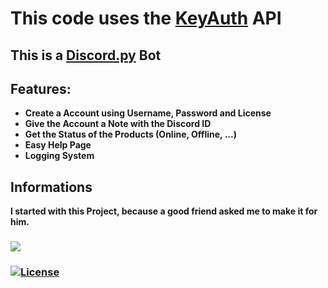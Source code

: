 # This code uses the [KeyAuth](https://keyauth.cc/) API
## This is a [Discord.py](https://discordpy.readthedocs.io/) Bot

## Features:
- **Create a Account using Username, Password and License**
- **Give the Account a Note with the Discord ID**
- **Get the Status of the Products (Online, Offline, ...)**
- **Easy Help Page**
- **Logging System**

## Informations
**I started with this Project, because a good friend asked me to make it for him.**

### [![](https://dcbadge.vercel.app/api/server/mCJwUAcXFs?style=flat)](https://discord.gg/mCJwUAcXFs) 
### [![License](https://img.shields.io/badge/License-Apache_2.0-blue.svg)](https://opensource.org/licenses/Apache-2.0)